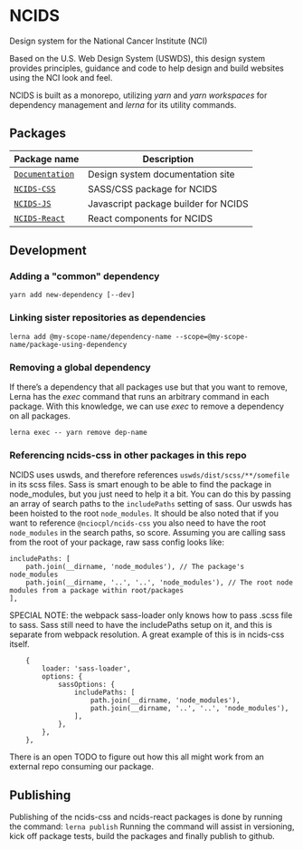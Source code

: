 # NCIDS
Design system for the National Cancer Institute (NCI)

Based on the U.S. Web Design System (USWDS), this design system provides principles, guidance and code to help design and build websites using the NCI look and feel.

NCIDS is built as a monorepo, utilizing *yarn* and *yarn workspaces* for dependency management and *lerna* for its utility commands.

## Packages
| Package name                                  | Description                                                                                                                                                                                                                                   |
| --------------------------------------------- | --------------------------------------------------------------------------------------------------------------------------------------------------------------------------------------------------------------------------------------------- |
| [`Documentation`](./docs)  | Design system documentation site                                                                                                                                                                                                       |
| [`NCIDS-CSS`](./packages/ncids-css) | SASS/CSS package for NCIDS                                                                                                                                                                                                                              |
| [`NCIDS-JS`](./packages/ncids-js)     |  Javascript package builder for NCIDS                                                                                                                                                                        |
| [`NCIDS-React`](./packages/ncids-react)     |  React components for NCIDS                                                                                                                                                                        |



## Development
### Adding a "common" dependency

`yarn add new-dependency [--dev]`

### Linking sister repositories as dependencies

`lerna add @my-scope-name/dependency-name --scope=@my-scope-name/package-using-dependency`

### Removing a global dependency
If there’s a dependency that all packages use but that you want to remove, Lerna has the _exec_ command that runs an arbitrary command in each package. With this knowledge, we can use _exec_ to remove a dependency on all packages.

 `lerna exec -- yarn remove dep-name`

### Referencing ncids-css in other packages in this repo
NCIDS uses uswds, and therefore references `uswds/dist/scss/**/somefile` in its scss files. Sass is smart enough to be able to find the package in node_modules, but you just need to help it a bit. You can do this by passing an array of search paths to the `includePaths` setting of sass. Our uswds has been hoisted to the root `node_modules`. It should be also noted that if you want to reference `@nciocpl/ncids-css` you also need to have the root `node_modules` in the search paths, so score. Assuming you are calling sass from the root of your package, raw sass config looks like:
```
includePaths: [
	path.join(__dirname, 'node_modules'), // The package's node_modules
	path.join(__dirname, '..', '..', 'node_modules'), // The root node modules from a package within root/packages
],
```

SPECIAL NOTE: the webpack sass-loader only knows how to pass .scss file to sass. Sass still need to have the includePaths setup on it, and this is separate from webpack resolution. A great example of this is in ncids-css itself.
```
	{
		loader: 'sass-loader',
		options: {
			sassOptions: {
				includePaths: [
					path.join(__dirname, 'node_modules'),
					path.join(__dirname, '..', '..', 'node_modules'),
				],
			},
		},
	},
```

There is an open TODO to figure out how this all might work from an external repo consuming our package.

## Publishing

Publishing of the ncids-css and ncids-react packages is done by running the command:
`lerna publish`
Running the command will assist in versioning, kick off package tests, build the packages and finally publish to github.
